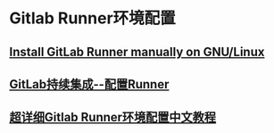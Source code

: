 

# Gitlab Runner环境配置


## [Install GitLab Runner manually on GNU/Linux](https://docs.gitlab.com/runner/install/linux-manually.html)

## [GitLab持续集成--配置Runner](https://blog.csdn.net/frankcheng5143/article/details/79838414)

## [超详细Gitlab Runner环境配置中文教程](https://blog.csdn.net/u011215669/article/details/80446624)

